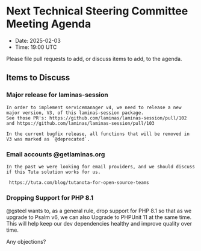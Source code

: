 # Next Technical Steering Committee Meeting Agenda

- Date: 2025-02-03
- Time: 19:00 UTC

Please file pull requests to add, or discuss items to add, to the agenda.

## Items to Discuss

### Major release for laminas-session

    In order to implement servicemanager v4, we need to release a new major version, V3, of this laminas-session package.
    See those PR's: https://github.com/laminas/laminas-session/pull/102  and https://github.com/laminas/laminas-session/pull/103

    In the current bugfix release, all functions that will be removed in V3 was marked as `@deprecated`.

### Email accounts @getlaminas.org 

    In the past we were looking for email providers, and we should discuss if this Tuta solution works for us.
    
     https://tuta.com/blog/tutanota-for-open-source-teams
    
### Dropping Support for PHP 8.1

@gsteel wants to, as a general rule, drop support for PHP 8.1 so that as we upgrade to Psalm v6, we can also Upgrade to PHPUnit 11 at the same time. This will help keep our dev dependencies healthy and improve quality over time.

Any objections?
